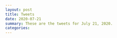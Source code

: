 ```yaml
---
layout: post
title: Tweets
date: 2020-07-21
summary: These are the tweets for July 21, 2020.
categories:
---
```



